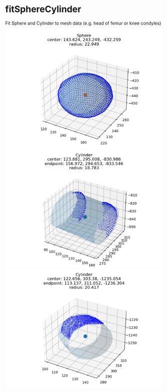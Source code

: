# fitSphereCylinder
 Fit Sphere and Cylinder to mesh data (e.g. head of femur or knee condyles)

![sample](./fittedSphere.png)
![sample](./fittedCylinder.png)
![sample](./fittedCylinder1.png)